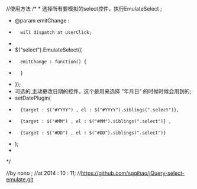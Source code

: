 //使用方法
/*
*
	选择所有要模拟的select控件，执行EmulateSelect ;
*	@param emitChange :
*		will dispatch at userClick;
*
*	$("select").EmulateSelect({
*		emitChange : function() {
*		}
*	});
*	可选的,主动更改日期的控件，这个是用来选择  ”年月日“  的时候时候会用到的;
*	setDatePlugin(
*		{target : $("#YYYY") , el : $("#YYYY").siblings(".select")},
*		{target : $("#MM") , el : $("#MM").siblings(".select")} ,
*		{target : $("#DD") , el : $("#DD").siblings(".select")}
*	);
*
*/

//by nono ;
//at 2014 : 10 : 11;
//https://github.com/sqqihao/jQuery-select-emulate.git